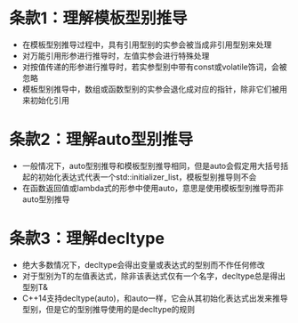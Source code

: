 # 条款1：理解模板型别推导
* 在模板型别推导过程中，具有引用型别的实参会被当成非引用型别来处理
* 对万能引用形参进行推导时，左值实参会进行特殊处理
* 对按值传递的形参进行推导时，若实参型别中带有const或volatile饰词，会被忽略
* 模板型别推导中，数组或函数型别的实参会退化成对应的指针，除非它们被用来初始化引用

# 条款2：理解auto型别推导
* 一般情况下，auto型别推导和模板型别推导相同，但是auto会假定用大括号括起的初始化表达式代表一个std::initializer_list，模板型别推导则不会
* 在函数返回值或lambda式的形参中使用auto，意思是使用模板型别推导而非auto型别推导

# 条款3：理解decltype
* 绝大多数情况下，decltype会得出变量或表达式的型别而不作任何修改
* 对于型别为T的左值表达式，除非该表达式仅有一个名字，decltype总是得出型别T&
* C++14支持decltype(auto)，和auto一样，它会从其初始化表达式出发来推导型别，但是它的型别推导使用的是decltype的规则
